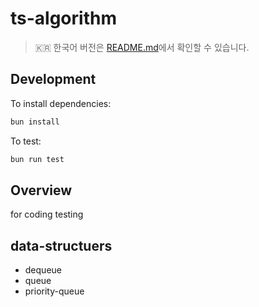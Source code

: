 # ts-algorithm

> 🇰🇷 한국어 버전은 [README.md](./README.ko.md)에서 확인할 수 있습니다.

## Development

To install dependencies:

```bash
bun install
```

To test:

```bash
bun run test
```

## Overview

for coding testing

## data-structuers

- dequeue
- queue
- priority-queue
